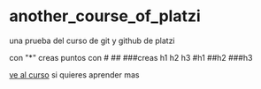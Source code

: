 # another_course_of_platzi

una prueba del curso de git y github de platzi

con "*" creas puntos
con # ## ###creas h1 h2 h3
#h1
##h2
###h3

[ve al curso](https://platzi.com/clases/1557-git-github/19977-readmemd-es-una-excelente-practica/ "ve al curso") si quieres aprender mas